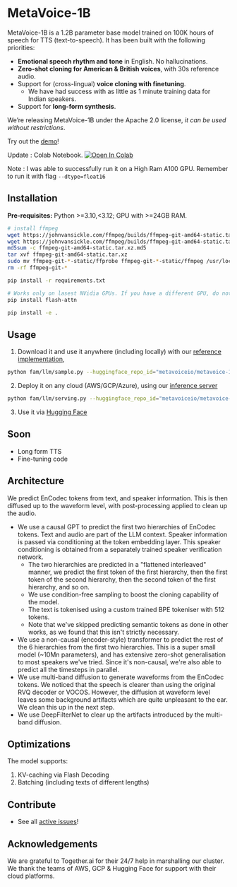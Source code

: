 # MetaVoice-1B

MetaVoice-1B is a 1.2B parameter base model trained on 100K hours of speech for TTS (text-to-speech). It has been built with the following priorities:
* **Emotional speech rhythm and tone** in English. No hallucinations.
* **Zero-shot cloning for American & British voices**, with 30s reference audio.
* Support for (cross-lingual) **voice cloning with finetuning**.
  * We have had success with as little as 1 minute training data for Indian speakers.
* Support for **long-form synthesis**.

We’re releasing MetaVoice-1B under the Apache 2.0 license, *it can be used without restrictions*.

Try out the [demo](https://ttsdemo.themetavoice.xyz/)!

Update : Colab Notebook. <a target="_blank" href="https://colab.research.google.com/drive/1wydi9YWQe48HFPoVtP1ugfoxgLep_lIZ?usp=sharing">
  <img src="https://colab.research.google.com/assets/colab-badge.svg" alt="Open In Colab"/>
</a>

Note : I was able to successfully run it on a High Ram A100 GPU. Remember to run it with flag ```--dtype=float16```

## Installation  

**Pre-requisites:** Python >=3.10,<3.12; GPU with >=24GB RAM.

```bash
# install ffmpeg
wget https://johnvansickle.com/ffmpeg/builds/ffmpeg-git-amd64-static.tar.xz
wget https://johnvansickle.com/ffmpeg/builds/ffmpeg-git-amd64-static.tar.xz.md5
md5sum -c ffmpeg-git-amd64-static.tar.xz.md5
tar xvf ffmpeg-git-amd64-static.tar.xz
sudo mv ffmpeg-git-*-static/ffprobe ffmpeg-git-*-static/ffmpeg /usr/local/bin/
rm -rf ffmpeg-git-*

pip install -r requirements.txt

# Works only on lasest NVidia GPUs. If you have a different GPU, do not install this.
pip install flash-attn

pip install -e .
```

## Usage
1. Download it and use it anywhere (including locally) with our [reference implementation](/fam/llm/sample.py),
```bash
python fam/llm/sample.py --huggingface_repo_id="metavoiceio/metavoice-1B-v0.1" --spk_cond_path="assets/bria.mp3"
```

2. Deploy it on any cloud (AWS/GCP/Azure), using our [inference server](/fam/llm/serving.py)
```bash
python fam/llm/serving.py --huggingface_repo_id="metavoiceio/metavoice-1B-v0.1"
```

3. Use it via [Hugging Face](https://huggingface.co/metavoiceio)

## Soon
- Long form TTS
- Fine-tuning code

## Architecture
We predict EnCodec tokens from text, and speaker information. This is then diffused up to the waveform level, with post-processing applied to clean up the audio.

* We use a causal GPT to predict the first two hierarchies of EnCodec tokens. Text and audio are part of the LLM context. Speaker information is passed via conditioning at the token embedding layer. This speaker conditioning is obtained from a separately trained speaker verification network.
  - The two hierarchies are predicted in a "flattened interleaved" manner, we predict the first token of the first hierarchy, then the first token of the second hierarchy, then the second token of the first hierarchy, and so on.
  - We use condition-free sampling to boost the cloning capability of the model.
  - The text is tokenised using a custom trained BPE tokeniser with 512 tokens.
  - Note that we've skipped predicting semantic tokens as done in other works, as we found that this isn't strictly necessary.
* We use a non-causal (encoder-style) transformer to predict the rest of the 6 hierarchies from the first two hierarchies. This is a super small model (~10Mn parameters), and has extensive zero-shot generalisation to most speakers we've tried. Since it's non-causal, we're also able to predict all the timesteps in parallel.
* We use multi-band diffusion to generate waveforms from the EnCodec tokens. We noticed that the speech is clearer than using the original RVQ decoder or VOCOS. However, the diffusion at waveform level leaves some background artifacts which are quite unpleasant to the ear. We clean this up in the next step.
* We use DeepFilterNet to clear up the artifacts introduced by the multi-band diffusion. 

## Optimizations
The model supports: 
1. KV-caching via Flash Decoding 
2. Batching (including texts of different lengths)

## Contribute
- See all [active issues](https://github.com/metavoiceio/metavoice-src/issues)!

## Acknowledgements
We are grateful to Together.ai for their 24/7 help in marshalling our cluster. We thank the teams of AWS, GCP & Hugging Face for support with their cloud platforms.
